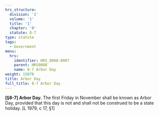 ```yaml
---
hrs_structure:
  division: '1'
  volume: '1'
  title: '1'
  chapter: '8'
  statute: 8-7
type: statute
tags:
  - Government
menu:
  hrs:
    identifier: HRS_0008-0007
    parent: HRS0008
    name: 8-7 Arbor Day
weight: 15070
title: Arbor Day
full_title: 8-7 Arbor Day
---
```

**[§8-7] Arbor Day.** The first Friday in November shall be known as Arbor Day, provided that this day is not and shall not be construed to be a state holiday. [L 1979, c 17, §1]